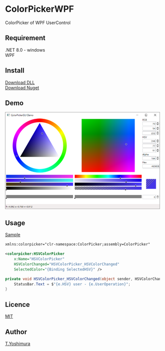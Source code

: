 # ColorPickerWPF
 ColorPicker of WPF UserControl 

## Requirement
.NET 8.0 - windows  
WPF  

## Install
[Download DLL](https://github.com/tk-yoshimura/ColorPickerWPF/releases)  
[Download Nuget](https://www.nuget.org/packages/tyoshimura.ColorPickerWPF/)  

## Demo
![Demo](images/demo.png)

## Usage

[Sample](ColorPickerGUITest)

```xml
xmlns:colorpicker="clr-namespace:ColorPicker;assembly=ColorPicker"
```

```xml
<colorpicker:HSVColorPicker
    x:Name="HSVColorPicker"
    HSVColorChanged="HSVColorPicker_HSVColorChanged"
    SelectedColor="{Binding SelectedHSV}" />
```

```csharp
private void HSVColorPicker_HSVColorChanged(object sender, HSVColorChangedEventArgs e) {
    StatusBar.Text = $"{e.HSV} user - {e.UserOperation}";
}
```

## Licence
[MIT](LICENSE)

## Author

[T.Yoshimura](https://github.com/tk-yoshimura)
